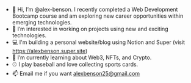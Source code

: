 - 👋 Hi, I’m @alex-benson. I recently completed a Web Development Bootcamp course and am exploring new career opportunities within emerging technologies.
- 👀 I’m interested in working on projects using new and exciting technologies. 
- 💻 I'm building a personal website/blog using Notion and Super (visit https://alexbenson.super.site)
- 🌱 I’m currently learning about Web3, NFTs, and Crypto.
- ⚾️ I play baseball and love collecting sports cards.
- 📫 Email me if you want alexbenson25@gmail.com
